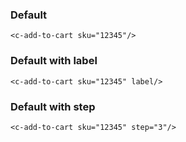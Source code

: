### Default
```vue
<c-add-to-cart sku="12345"/>
```

### Default with label
```vue
<c-add-to-cart sku="12345" label/>
```

### Default with step
```vue
<c-add-to-cart sku="12345" step="3"/>
```
